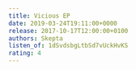 ```yaml
---
title: Vicious EP
date: 2019-03-24T19:11:00+0000
release: 2017-10-17T12:00:00+0100
authors: Skepta
listen_of: 1dSvdsbgLtbSd7vUckHvKS
rating: 4
---
```


